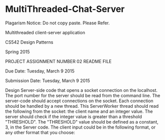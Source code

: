 # MultiThreaded-Chat-Server


Plagarism Notice: Do not copy paste. Please Refer.

Multithreaded client-server application

CS542 Design Patterns

Spring 2015

PROJECT ASSIGNMENT NUMBER 02 README FILE

Due Date: Tuesday, March 9 2015

Submission Date: Tuesday, March 9 2015


Design Server-side code that opens a socket connection on the localhost. The port number for the server should be read from the command line. The server-code should accept connections on the socket. Each connection should be handled by a new thread. This ServerWorker thread should read the following from the socket: the client name and an integer value. The server should check if the integer value is greater than a threshold "THRESHOLD". The "THRESHOLD" value should be defined as a constant, 3, in the Server code. The client input could be in the following format, or any other format that you choose:
